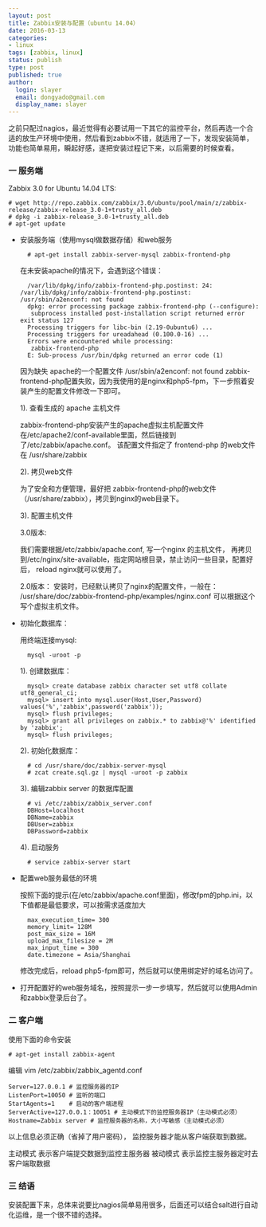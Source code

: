 ```yaml
---
layout: post
title: Zabbix安装与配置（ubuntu 14.04） 
date: 2016-03-13
categories:
- linux
tags: [zabbix, linux]
status: publish
type: post
published: true
author:
  login: slayer
  email: dongyado@gmail.com
  display_name: slayer
---
```

之前只配过nagios，最近觉得有必要试用一下其它的监控平台，然后再选一个合适的放生产环境中使用，然后看到zabbix不错，就适用了一下，发现安装简单，功能也简单易用，瞬起好感，遂把安装过程记下来，以后需要的时候查看。

### 一 服务端
Zabbix 3.0 for Ubuntu 14.04 LTS:

    # wget http://repo.zabbix.com/zabbix/3.0/ubuntu/pool/main/z/zabbix-release/zabbix-release_3.0-1+trusty_all.deb
    # dpkg -i zabbix-release_3.0-1+trusty_all.deb
    # apt-get update

* 安装服务端（使用mysql做数据存储）和web服务

        # apt-get install zabbix-server-mysql zabbix-frontend-php

	在未安装apache的情况下，会遇到这个错误：

		/var/lib/dpkg/info/zabbix-frontend-php.postinst: 24: /var/lib/dpkg/info/zabbix-frontend-php.postinst: /usr/sbin/a2enconf: not found
		dpkg: error processing package zabbix-frontend-php (--configure):
		 subprocess installed post-installation script returned error exit status 127
		Processing triggers for libc-bin (2.19-0ubuntu6) ...
		Processing triggers for ureadahead (0.100.0-16) ...
		Errors were encountered while processing:
		 zabbix-frontend-php
		E: Sub-process /usr/bin/dpkg returned an error code (1)

	因为缺失 apache的一个配置文件
	/usr/sbin/a2enconf: not found
	zabbix-frontend-php配置失败，因为我使用的是nginx和php5-fpm，下一步照着安装产生的配置文件修改一下即可。


	1). 查看生成的 apache 主机文件

	zabbix-frontend-php安装产生的apache虚拟主机配置文件在/etc/apache2/conf-available里面，然后链接到了/etc/zabbix/apache.conf。
	该配置文件指定了 frontend-php 的web文件在 /usr/share/zabbix

	2). 拷贝web文件

	为了安全和方便管理，最好把 zabbix-frontend-php的web文件（/usr/share/zabbix），拷贝到nginx的web目录下。

	3). 配置主机文件
    
    3.0版本:

    我们需要根据/etc/zabbix/apache.conf, 写一个nginx 的主机文件，
	再拷贝到/etc/nginx/site-available，指定网站根目录，禁止访问一些目录，配置好后， reload nginx就可以使用了。

    2.0版本：
    安装时，已经默认拷贝了nginx的配置文件，一般在：
    /usr/share/doc/zabbix-frontend-php/examples/nginx.conf
    可以根据这个写个虚拟主机文件。
    


* 初始化数据库：

	用终端连接mysql:

	    mysql -uroot -p

	1). 创建数据库：

	    mysql> create database zabbix character set utf8 collate utf8_general_ci; 
	    mysql> insert into mysql.user(Host,User,Password) values('%','zabbix',password('zabbix'));
	    mysql> flush privileges;
	    mysql> grant all privileges on zabbix.* to zabbix@'%' identified by 'zabbix';
	    mysql> flush privileges;

	2). 初始化数据库：

	    # cd /usr/share/doc/zabbix-server-mysql
	    # zcat create.sql.gz | mysql -uroot -p zabbix

	3). 编辑zabbix server 的数据库配置

	    # vi /etc/zabbix/zabbix_server.conf
	    DBHost=localhost
	    DBName=zabbix
	    DBUser=zabbix
	    DBPassword=zabbix

	4). 启动服务

	    # service zabbix-server start

* 配置web服务最低的环境

	按照下面的提示(在/etc/zabbix/apache.conf里面)，修改fpm的php.ini，以下值都是最低要求，可以按需求适度加大
	    
		max_execution_time= 300
		memory_limit= 128M
		post_max_size = 16M
		upload_max_filesize = 2M
		max_input_time = 300
		date.timezone = Asia/Shanghai
	修改完成后，reload php5-fpm即可，然后就可以使用绑定好的域名访问了。

* 打开配置好的web服务域名，按照提示一步一步填写，然后就可以使用Admin和zabbix登录后台了。


### 二 客户端
使用下面的命令安装

    # apt-get install zabbix-agent

编辑 vim /etc/zabbix/zabbix_agentd.conf

    Server=127.0.0.1 # 监控服务器的IP
    ListenPort=10050 # 监听的端口
    StartAgents=1    # 启动的客户端进程
    ServerActive=127.0.0.1：10051 # 主动模式下的监控服务器IP（主动模式必须）
    Hostname=Zabbix server # 监控服务器的名称，大小写敏感（主动模式必须）

以上信息必须正确（省掉了用户密码）， 监控服务器才能从客户端获取到数据。

主动模式 表示客户端提交数据到监控主服务器
被动模式 表示监控主服务器定时去客户端取数据

### 三 结语
安装配置下来，总体来说要比nagios简单易用很多，后面还可以结合salt进行自动化运维，是一个很不错的选择。

